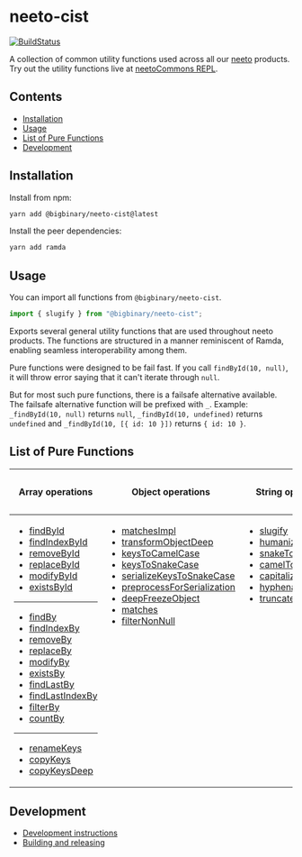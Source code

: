 # neeto-cist

[![BuildStatus](https://neeto-engineering.neetoci.com/badges/neeto-cist/workflows/default.svg)](https://neeto-engineering.neetoci.com/projects/neeto-cist)

A collection of common utility functions used across all our
[neeto](https://neeto.com) products. Try out the utility functions live at
[neetoCommons REPL](https://neeto-cist.neeto.com/).

## Contents
  - [Installation](#installation)
  - [Usage](#usage)
  - [List of Pure Functions](#list-of-pure-functions)
  - [Development](#development)

## Installation

Install from npm:

```bash
yarn add @bigbinary/neeto-cist@latest
```

Install the peer dependencies:

```bash
yarn add ramda
```

## Usage

You can import all functions from `@bigbinary/neeto-cist`.

```js
import { slugify } from "@bigbinary/neeto-cist";
```

Exports several general utility functions that are used throughout neeto
products. The functions are structured in a manner reminiscent of Ramda,
enabling seamless interoperability among them.

Pure functions were designed to be fail fast. If you call `findById(10, null)`,
it will throw error saying that it can't iterate through `null`.

But for most such pure functions, there is a failsafe alternative available. The
failsafe alternative function will be prefixed with `_`. Example:
`_findById(10, null)` returns `null`, `_findById(10, undefined)` returns
`undefined` and `_findById(10, [{ id: 10 }])` returns `{ id: 10 }`.

## List of Pure Functions

<table>
<thead>
<tr>
<th>

Array operations

</th>
<th>

Object operations

</th>
<th>

String operations

</th>
<th>

General utility functions

</th>
</tr>
</thead>
<tbody>
<tr>
<td style="vertical-align: top;">

- [findById](docs/pure/arrays/findById.md)
- [findIndexById](docs/pure/arrays/findIndexById.md)
- [removeById](docs/pure/arrays/removeById.md)
- [replaceById](docs/pure/arrays/replaceById.md)
- [modifyById](docs/pure/arrays/modifyById.md)
- [existsById](docs/pure/arrays/existsById.md)

---

- [findBy](docs/pure/arrays/findBy.md)
- [findIndexBy](docs/pure/arrays/findIndexBy.md)
- [removeBy](docs/pure/arrays/removeBy.md)
- [replaceBy](docs/pure/arrays/replaceBy.md)
- [modifyBy](docs/pure/arrays/modifyBy.md)
- [existsBy](docs/pure/arrays/existsBy.md)
- [findLastBy](docs/pure/arrays/findLastBy.md)
- [findLastIndexBy](docs/pure/arrays/findLastIndexBy.md)
- [filterBy](docs/pure/arrays/filterBy.md)
- [countBy](docs/pure/arrays/countBy.md)

---

- [renameKeys](docs/pure/arrays/renameKeys.md)
- [copyKeys](docs/pure/arrays/copyKeys.md)
- [copyKeysDeep](docs/pure/arrays/copyKeysDeep.md)

</td>
<td  style="vertical-align: top;">

- [matchesImpl](docs/pure/objects/matchesImpl.md)
- [transformObjectDeep](docs/pure/objects/transformObjectDeep.md)
- [keysToCamelCase](docs/pure/objects/keysToCamelCase.md)
- [keysToSnakeCase](docs/pure/objects/keysToSnakeCase.md)
- [serializeKeysToSnakeCase](docs/pure/objects/serializeKeysToSnakeCase.md)
- [preprocessForSerialization](docs/pure/objects/preprocessForSerialization.md)
- [deepFreezeObject](docs/pure/objects/deepFreezeObject.md)
- [matches](docs/pure/objects/matches.md)
- [filterNonNull](docs/pure/objects/filterNonNull.md)

</td>
<td  style="vertical-align: top;">

- [slugify](docs/pure/strings/slugify.md)
- [humanize](docs/pure/strings/humanize.md)
- [snakeToCamelCase](docs/pure/strings/snakeToCamelCase.md)
- [camelToSnakeCase](docs/pure/strings/camelToSnakeCase.md)
- [capitalize](docs/pure/strings/capitalize.md)
- [hyphenate](docs/pure/strings/hyphenate.md)
- [truncate](docs/pure/strings/truncate.md)

</td>
<td  style="vertical-align: top;">

- [nullSafe](docs/pure/general/nullSafe.md)
- [noop](docs/pure/general/noop.md)
- [toLabelAndValue](docs/pure/general/toLabelAndValue.md)
- [getRandomInt](docs/pure/general/getRandomInt.md)
- [randomPick](docs/pure/general/randomPick.md)
- [dynamicArray](docs/pure/general/dynamicArray.md)
- [isNotEmpty](docs/pure/general/isNotEmpty.md)
- [isNot (notEquals)](docs/pure/general/isNot.md)
- [isNotPresent](docs/pure/general/isNotPresent.md)
- [isPresent](docs/pure/general/isPresent.md)
- [isNotEqualDeep (alias notEqualsDeep)](docs/pure/general/isNotEqualDeep.md)
- [modifyWithImmer](docs/pure/general/modifyWithImmer.md)
</td>
<tr>
</tbody>
</table>

## Development

- [Development instructions](./docs/general/development-instructions.md)
- [Building and releasing](./docs/general/building-and-releasing.md)
